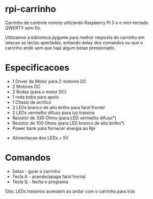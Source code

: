 # rpi-carrinho

Carrinho de controle remoto utilizando Raspberry Pi 3 e o mini-teclado QWERTY sem fio.

Utilizamos a biblioteca pygame para melhor resposta do carrinho em relacao as teclas apertadas, evitando delay dos comandos ou que o carrinho ande sem que haja algum botao pressionado.

# Especificacoes

- 1 Driver de Motor para 2 motores DC
- 2 Motores DC
- 2 Rodas (para o motor DC)
- 1 roda boba para apoio
- 1 Chassi de acrilico
- 2 LEDs branco de alto brilho para farol frontal
- 2 LEDs vermelho difuso para luz traseira
- Resistor de 330 Ohms (para LED vermelho difuso*)
- Resistor de 100 Ohms (para LED branco de alto brilho*)
- Power bank para fornecer energia ao Rpi

* Alimentacao dos LEDs = 5V

# Comandos

- Setas - guiar o carrinho
- Tecla A - acende/apaga farol frontal
- Tecla Q - fecha o programa

Obs: LEDs traseiros acendem ao andar com o carrinho para trás

